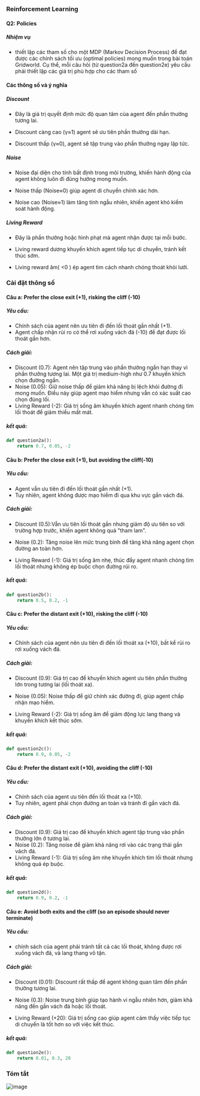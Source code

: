 ### Reinforcement Learning

#### Q2: Policies

##### Nhiệm vụ

-  thiết lập các tham số cho một MDP (Markov Decision Process) để đạt được các chính sách tối ưu (optimal policies) mong muốn trong bài toán Gridworld. Cụ thể, mỗi câu hỏi (từ question2a đến question2e) yêu cầu phải thiết lập các giá trị phù hợp cho các tham số

#### Các thông số và ý nghĩa

##### Discount
- Đây là giá trị quyết định mức độ quan tâm của agent đến phần thưởng tương lai.

- Discount càng cao (γ≈1) agent sẽ ưu tiên phần thưởng dài hạn.

- Discount thấp (γ≈0), agent sẽ tập trung vào phần thưởng ngay lập tức.
##### Noise 
- Noise đại diện cho tính bất định trong môi trường, khiến hành động của agent không luôn đi đúng hướng mong muốn.

- Noise thấp (Noise≈0) giúp agent di chuyển chính xác hơn.

- Noise cao (Noise≈1) làm tăng tính ngẫu nhiên, khiến agent khó kiểm soát hành động.
##### Living Reward 
- Đây là phần thưởng hoặc hình phạt mà agent nhận được tại mỗi bước.

- Living reward dương khuyến khích agent tiếp tục di chuyển, tránh kết thúc sớm.

- Living reward âm( <0 ) ép agent tìm cách nhanh chóng thoát khỏi lưới.

### Cài đặt thông số
#### Câu a: Prefer the close exit (+1), risking the cliff (-10)
##### Yêu cầu:
- Chính sách của agent nên ưu tiên đi đến lối thoát gần nhất (+1).
- Agent chấp nhận rủi ro có thể rơi xuống vách đá (-10) để đạt được lối thoát gần hơn.
##### Cách giải:
- Discount (0.7): Agent nên tập trung vào phần thưởng ngắn hạn thay vì phần thưởng tương lai. Một giá trị medium-high như 0.7 khuyến khích chọn đường ngắn.
- Noise (0.05): Giữ noise thấp để giảm khả năng bị lệch khỏi đường đi mong muốn. Điều này giúp agent mạo hiểm nhưng vẫn có xác suất cao chọn đúng lối.
- Living Reward (-2): Giá trị sống âm khuyến khích agent nhanh chóng tìm lối thoát để giảm thiểu mất mát.
##### kết quả:
```python
def question2a():
    return 0.7, 0.05, -2
```

#### Câu b: Prefer the close exit (+1), but avoiding the cliff(-10)
##### Yêu cầu:
- Agent vẫn ưu tiên đi đến lối thoát gần nhất (+1).
- Tuy nhiên, agent không được mạo hiểm đi qua khu vực gần vách đá.

##### Cách giải:
- Discount (0.5):Vẫn ưu tiên lối thoát gần nhưng giảm độ ưu tiên so với trường hợp trước, khiến agent không quá "tham lam".

- Noise (0.2): Tăng noise lên mức trung bình để tăng khả năng agent chọn đường an toàn hơn.
- Living Reward (-1): Giá trị sống âm nhẹ, thúc đẩy agent nhanh chóng tìm lối thoát nhưng không ép buộc chọn đường rủi ro.
##### kết quả:
```python
def question2b():
    return 0.5, 0.2, -1

```

#### Câu c: Prefer the distant exit (+10), risking the cliff (-10)
##### Yêu cầu:
- Chính sách của agent nên ưu tiên đi đến lối thoát xa (+10), bất kể rủi ro rơi xuống vách đá.
##### Cách giải:
- Discount (0.9): Giá trị cao để khuyến khích agent ưu tiên phần thưởng lớn trong tương lai (lối thoát xa).
- Noise (0.05): Noise thấp để giữ chính xác đường đi, giúp agent chấp nhận mạo hiểm.

- Living Reward (-2): Giá trị sống âm để giảm động lực lang thang và khuyến khích kết thúc sớm.
##### kết quả:
```python
def question2c():
    return 0.9, 0.05, -2
```

#### Câu d: Prefer the distant exit (+10), avoiding the cliff (-10)
##### Yêu cầu:
- Chính sách của agent ưu tiên đến lối thoát xa (+10).
- Tuy nhiên, agent phải chọn đường an toàn và tránh đi gần vách đá.
##### Cách giải:
- Discount (0.9): Giá trị cao để khuyến khích agent tập trung vào phần thưởng lớn ở tương lai.
- Noise (0.2): Tăng noise để giảm khả năng rơi vào các trạng thái gần vách đá.
- Living Reward (-1): Giá trị sống âm nhẹ khuyến khích tìm lối thoát nhưng không quá ép buộc.
##### kết quả:
```python
def question2d():
    return 0.9, 0.2, -1

```

#### Câu e: Avoid both exits and the cliff (so an episode should never terminate)
##### Yêu cầu:
- chính sách của agent phải tránh tất cả các lối thoát, không được rơi xuống vách đá, và lang thang vô tận.
##### Cách giải:
- Discount (0.01): Discount rất thấp để agent không quan tâm đến phần thưởng tương lai.

- Noise (0.3): Noise trung bình giúp tạo hành vi ngẫu nhiên hơn, giảm khả năng đến gần vách đá hoặc lối thoát.
- Living Reward (+20): Giá trị sống cao giúp agent cảm thấy việc tiếp tục di chuyển là tốt hơn so với việc kết thúc.
##### kết quả:
```python
def question2e():
    return 0.01, 0.3, 20
```
### Tóm tắt
![image](https://github.com/user-attachments/assets/9b6828c1-d955-492a-8add-a8ad875693dc)
